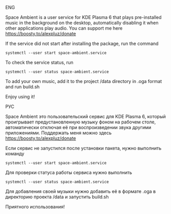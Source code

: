 ENG

Space Ambient is a user service for KDE Plasma 6 that plays pre-installed music in the background on the desktop, automatically disabling it when other applications play audio. You can support me here https://boosty.to/alexpluz/donate

If the service did not start after installing the package, run the command
```
systemctl --user start space-ambient.service
```
To check the service status, run
```
systemctl --user status space-ambient.service
```

To add your own music, add it to the project /data directory in .oga format and run build.sh

Enjoy using it!

РУС

Space Ambient это пользовательский сервис для KDE Plasma 6, который проигрывает предустановленную музыку фоном на рабочем столе, автоматически отключая её при воспроизведении звука другими приложениями. Поддержать меня можно здесь https://boosty.to/alexpluz/donate

Если сервис не запустился после установки пакета, нужно выполнить команду
```
systemctl --user start space-ambient.service
```
Для проверки статуса работы сервиса нужно выполнить
```
systemctl --user status space-ambient.service
```

Для добавления своей музыки нужно добавить её в формате .oga в директорию проекта /data и запустить build.sh

Приятного использования!
